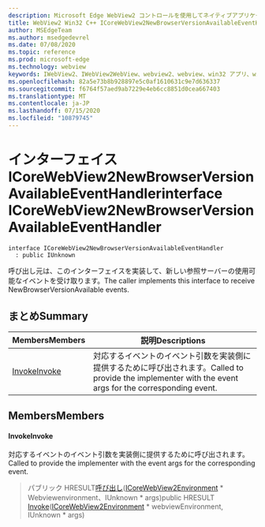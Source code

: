 ```yaml
---
description: Microsoft Edge WebView2 コントロールを使用してネイティブアプリケーションに web 技術 (HTML、CSS、JavaScript) を埋め込む
title: WebView2 Win32 C++ ICoreWebView2NewBrowserVersionAvailableEventHandler
author: MSEdgeTeam
ms.author: msedgedevrel
ms.date: 07/08/2020
ms.topic: reference
ms.prod: microsoft-edge
ms.technology: webview
keywords: IWebView2、IWebView2WebView、webview2、webview、win32 アプリ、win32、edge、ICoreWebView2、ICoreWebView2Controller、browser control、edge html、ICoreWebView2NewBrowserVersionAvailableEventHandler
ms.openlocfilehash: 82a5e73b8b928897e5c0af1610631c9e7d636337
ms.sourcegitcommit: f6764f57aed9ab7229e4eb6cc8851d0cea667403
ms.translationtype: MT
ms.contentlocale: ja-JP
ms.lasthandoff: 07/15/2020
ms.locfileid: "10879745"
---
```

# <span data-ttu-id="75773-104">インターフェイス ICoreWebView2NewBrowserVersionAvailableEventHandler</span><span class="sxs-lookup"><span data-stu-id="75773-104">interface ICoreWebView2NewBrowserVersionAvailableEventHandler</span></span> 

```
interface ICoreWebView2NewBrowserVersionAvailableEventHandler
  : public IUnknown
```

<span data-ttu-id="75773-105">呼び出し元は、このインターフェイスを実装して、新しい参照サーバーの使用可能なイベントを受け取ります。</span><span class="sxs-lookup"><span data-stu-id="75773-105">The caller implements this interface to receive NewBrowserVersionAvailable events.</span></span>

## <span data-ttu-id="75773-106">まとめ</span><span class="sxs-lookup"><span data-stu-id="75773-106">Summary</span></span>

 <span data-ttu-id="75773-107">Members</span><span class="sxs-lookup"><span data-stu-id="75773-107">Members</span></span>                        | <span data-ttu-id="75773-108">説明</span><span class="sxs-lookup"><span data-stu-id="75773-108">Descriptions</span></span>
--------------------------------|---------------------------------------------
[<span data-ttu-id="75773-109">Invoke</span><span class="sxs-lookup"><span data-stu-id="75773-109">Invoke</span></span>](#invoke) | <span data-ttu-id="75773-110">対応するイベントのイベント引数を実装側に提供するために呼び出されます。</span><span class="sxs-lookup"><span data-stu-id="75773-110">Called to provide the implementer with the event args for the corresponding event.</span></span>

## <span data-ttu-id="75773-111">Members</span><span class="sxs-lookup"><span data-stu-id="75773-111">Members</span></span>

#### <span data-ttu-id="75773-112">Invoke</span><span class="sxs-lookup"><span data-stu-id="75773-112">Invoke</span></span> 

<span data-ttu-id="75773-113">対応するイベントのイベント引数を実装側に提供するために呼び出されます。</span><span class="sxs-lookup"><span data-stu-id="75773-113">Called to provide the implementer with the event args for the corresponding event.</span></span>

> <span data-ttu-id="75773-114">パブリック HRESULT[呼び出し](#invoke)([ICoreWebView2Environment](icorewebview2environment.md) \* Webviewenvironment、IUnknown \* args)</span><span class="sxs-lookup"><span data-stu-id="75773-114">public HRESULT [Invoke](#invoke)([ICoreWebView2Environment](icorewebview2environment.md) \* webviewEnvironment, IUnknown \* args)</span></span>

